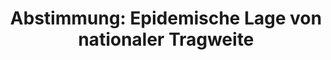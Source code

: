 ---
abstimmung:
  abstimmung: 1
  bundestagssitzung: 215
  datum: 4. März 2021
  legislaturperiode: 19
categories:
- Todo
data:
- title: Abstimmungsergebnis 20210304_1-data.pdf
  url: /res/2021-btw/abstimmungsergebnisse/20210304_1-data.pdf
- title: Abstimmungsergebnis 20210304_1_xls-data.xlsx
  url: /res/2021-btw/abstimmungsergebnisse/20210304_1_xls-data.xlsx
- title: Abstimmungsergebnis 20210304_1_xls-data.csv
  url: /res/2021-btw/abstimmungsergebnisse/csv/20210304_1_xls-data.csv
documents:
- local: /res/2021-btw/drucksachen/26545.pdf
  title: Drucksache 19/26545
  url: https://dip21.bundestag.de/dip21/btd/19/265/1926545.pdf
- local: /res/2021-btw/drucksachen/27291.pdf
  title: Drucksache 19/27291
  url: https://dip21.bundestag.de/dip21/btd/19/272/1927291.pdf
ergebnis:
  AfD:
    enthaltung: 0
    gesamt: 88
    ja: 0
    nein: 78
    nichtabgegeben: 10
    ungueltig: 0
  Bündnis 90/Die Grünen:
    enthaltung: 0
    gesamt: 67
    ja: 0
    nein: 64
    nichtabgegeben: 3
    ungueltig: 0
  Die Linke:
    enthaltung: 0
    gesamt: 69
    ja: 0
    nein: 61
    nichtabgegeben: 8
    ungueltig: 0
  FDP:
    enthaltung: 0
    gesamt: 80
    ja: 0
    nein: 77
    nichtabgegeben: 3
    ungueltig: 0
  cdu/csu:
    enthaltung: 2
    gesamt: 246
    ja: 223
    nein: 7
    nichtabgegeben: 14
    ungueltig: 0
  file: 20210304_1_xls-data.xlsx
  fraktionslos:
    enthaltung: 0
    gesamt: 7
    ja: 0
    nein: 6
    nichtabgegeben: 1
    ungueltig: 0
  spd:
    enthaltung: 1
    gesamt: 152
    ja: 144
    nein: 0
    nichtabgegeben: 7
    ungueltig: 0
layout: abstimmung
links:
- title: Link zu bundestag.de
  url: https://www.bundestag.de/parlament/plenum/abstimmung/abstimmung?id=716
preview: 'Deutscher Bundestag


  215. Sitzung des Deutschen Bundestages

  am Donnerstag, 4. März 2021


  Endgültiges Ergebnis der Namentlichen Abstimmung Nr. 1


  Gesetzentwurf der Fraktionen der CDU/CSU und SPD

  Entwurf eines Gesetzes zur Fortgeltung der die epidemische Lage von nationaler Tragweite

  betreffenden Regelungen

  Drs. 19/26545 und 19/27291'
tags:
- Todo
title: 'Abstimmung: Epidemische Lage von nationaler Tragweite'
---